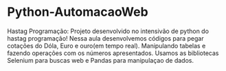 # Python-AutomacaoWeb

Hastag Programação:
Projeto desenvolvido no intensivão de python do hastag programação!
Nessa aula desenvolvemos códigos para pegar cotações do Dóla, Euro e ouro(em tempo real). Manipulando tabelas e fazendo operações com os números apresentados.
Usamos as bibliotecas Selenium para buscas web e Pandas para manipulaçao de dados.
